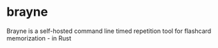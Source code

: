 # brayne
Brayne is a self-hosted command line timed repetition tool for flashcard memorization - in Rust
